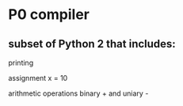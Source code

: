 # P0 compiler
## subset of Python 2 that includes:
printing

assignment
    x = 10

arithmetic operations binary + and uniary -
